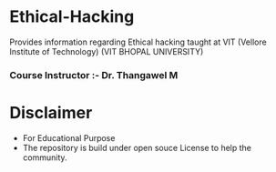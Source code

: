 # Ethical-Hacking
Provides information regarding Ethical hacking taught at VIT (Vellore Institute of Technology)
(VIT BHOPAL UNIVERSITY)


### Course Instructor :- Dr. Thangawel M

# Disclaimer 
* For Educational Purpose 
* The repository is build under open souce License to help the community. 
